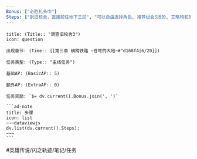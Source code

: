 ```yaml
---
Bonus: ["必胜扎头巾"]
Steps: ["到旧校舍，直接前往地下三层", "可以自由选择角色, 推荐组会S技的, 艾略特和班长带一个去分析怪物情报", "进入后连续猛攻解锁，LINK追击之后可以增加一点BP, 累积到3点可以使用连续猛攻","一路收集宝箱，前往终点"]
---
```

`````ad-success
title: (Title:: "调查旧校舍3")
icon: question

出现章节: (Time:: [[第三章 横跨铁路 ~苍穹的大地~#^d168f4|6/20]])

任务类型: (Type:: "主线任务")

基础AP: (BasicAP:: 5)

额外AP: (ExtraAP:: 0)

任务奖励: `$= dv.current().Bonus.join(', ')`

```ad-note
title: 步骤
icon: list
~~~dataviewjs
dv.list(dv.current().Steps);
~~~
```
`````

#英雄传说/闪之轨迹/笔记/任务